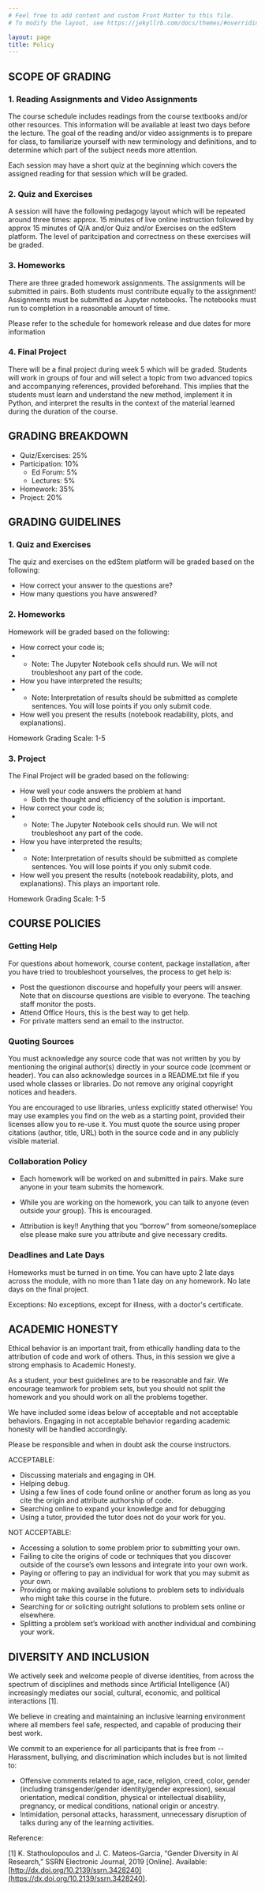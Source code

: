 ```yaml
---
# Feel free to add content and custom Front Matter to this file.
# To modify the layout, see https://jekyllrb.com/docs/themes/#overriding-theme-defaults

layout: page
title: Policy
--- 
```




## SCOPE OF GRADING

### 1. Reading Assignments and Video Assignments 

The course schedule includes readings from the course textbooks and/or other resources. This information will be available at least two days before the lecture. The goal of the reading and/or video assignments is to prepare for class, to familiarize yourself with new terminology and definitions, and to determine which part of the subject needs more attention. 

Each session may have a short quiz at the beginning which covers the assigned reading for that session which will be graded.



### 2. Quiz and Exercises

A session will have the following pedagogy layout which will be repeated around three times: approx. 15 minutes of live online instruction followed by approx 15 minutes of Q/A and/or Quiz and/or Exercises on the edStem platform. The level of paritcipation and correctness on these exercises will be graded.



### 3. Homeworks

There are three graded homework assignments. The assignments will be submitted in pairs. Both students must contribute equally to the assignment! Assignments must be submitted as Jupyter notebooks. The notebooks must run to completion in a reasonable amount of time.

Please refer to the schedule for homework release and due dates for more information



### 4. Final Project 

There will be a final project during week 5 which will be graded. Students will work in groups of four and will select a topic from two advanced topics and accompanying references, provided beforehand. This implies that the students must learn and understand the new method, implement it in Python, and interpret the results in the context of the material learned during the duration of the course.



## GRADING BREAKDOWN 

- Quiz/Exercises: 25%
- Participation: 10%
  - Ed Forum: 5%
  - Lectures: 5%
- Homework: 35%
- Project: 20% 



## GRADING GUIDELINES



### 1. Quiz and Exercises

The quiz and exercises on the edStem platform will be graded based on the following:

- How correct your answer to the questions are?
- How many questions you have answered?



### 2. Homeworks

Homework will be graded based on the following:

- How correct your code is;
- - Note: The Jupyter Notebook cells should run. We will not troubleshoot any part of the code.
- How you have interpreted the results;
- - Note: Interpretation of results should be submitted as complete sentences. You will lose points if you only submit code.
- How well you present the results (notebook readability, plots, and explanations).

Homework Grading Scale: 1-5



### 3. Project

The Final Project will be graded based on the following:

- How well your code answers the problem at hand
  - Both the thought and efficiency of the solution is important.
- How correct your code is;
- - Note: The Jupyter Notebook cells should run. We will not troubleshoot any part of the code.
- How you have interpreted the results;
- - Note: Interpretation of results should be submitted as complete sentences. You will lose points if you only submit code.
- How well you present the results (notebook readability, plots, and explanations). This plays an important role.

Homework Grading Scale: 1-5 



## COURSE POLICIES

### Getting Help

For questions about homework, course content, package installation, after you have tried to troubleshoot yourselves, the process to get help is:

- Post the questionon discourse and hopefully your peers will answer. Note that on discourse questions are visible to everyone. The teaching staff monitor the posts.
- Attend Office Hours, this is the best way to get help.
- For private matters send an email to the instructor.

 

### Quoting Sources

You must acknowledge any source code that was not written by you by mentioning the original author(s) directly in your source code (comment or header). You can also acknowledge sources in a README.txt file if you used whole classes or libraries. Do not remove any original copyright notices and headers. 

You are encouraged to use libraries, unless explicitly stated otherwise! You may use examples you find on the web as a starting point, provided their licenses allow you to re-use it. You must quote the source using  proper citations (author, title, URL) both in the source code and in any publicly visible material. 



### Collaboration Policy

- Each homework will be worked on and submitted in pairs. Make sure anyone in your team submits the homework.

- While you are working on the homework, you can talk to anyone (even outside your group). This is encouraged. 

- Attribution is key!! Anything that you “borrow” from someone/someplace else please make sure you attribute and give necessary credits.



### Deadlines and Late Days

Homeworks must be turned in on time. You can have upto 2 late days across the module, with no more than 1 late day on any homework. No late days on the final project.

Exceptions: No exceptions, except for illness, with a doctor's certificate.



## ACADEMIC HONESTY

Ethical behavior is an important trait, from ethically handling data to the attribution of code and work of others. Thus, in this session we give a strong emphasis to Academic Honesty.

As a student, your best guidelines are to be reasonable and fair. We encourage teamwork for problem sets, but you should not split the homework and you should work on all the problems together. 

We have included some ideas below of acceptable and not acceptable behaviors. Engaging in not acceptable behavior regarding academic honesty will be handled accordingly.

Please be responsible and when in doubt ask the course instructors.

ACCEPTABLE:

- Discussing materials and engaging in OH.
- Helping debug.
- Using a few lines of code found online or another forum as long as you cite the origin and attribute authorship of code.
- Searching online to expand your knowledge and for debugging
- Using a tutor, provided the tutor does not do your work for you.

NOT ACCEPTABLE:

- Accessing a solution to some problem prior to submitting your own.
- Failing to cite the origins of code or techniques that you discover outside of the course’s own lessons and integrate into your own work.
- Paying or offering to pay an individual for work that you may submit as your own.
- Providing or making available solutions to problem sets to individuals who might take this course in the future.
- Searching for or soliciting outright solutions to problem sets online or elsewhere.
- Splitting a problem set’s workload with another individual and combining your work.



## DIVERSITY AND INCLUSION

We actively seek and welcome people of diverse identities, from across the spectrum of disciplines and methods since Artificial Intelligence (AI) increasingly mediates our social, cultural, economic, and political interactions [1]. 

We believe in creating and maintaining an inclusive learning environment where all members feel safe, respected, and capable of producing their best work. 

We commit to an experience for all participants that is free from -- Harassment, bullying, and discrimination which includes but is not limited to:

- Offensive comments related to age, race, religion, creed, color, gender (including transgender/gender identity/gender expression), sexual orientation, medical condition, physical or intellectual disability, pregnancy, or medical conditions, national origin or ancestry.
- Intimidation, personal attacks, harassment, unnecessary disruption of talks during any of the learning activities.

Reference: 

[1] K. Stathoulopoulos and J. C. Mateos-Garcia, “Gender Diversity in AI Research,” SSRN Electronic Journal, 2019 [Online]. Available: [http://dx.doi.org/10.2139/ssrn.3428240](https://dx.doi.org/10.2139/ssrn.3428240).




